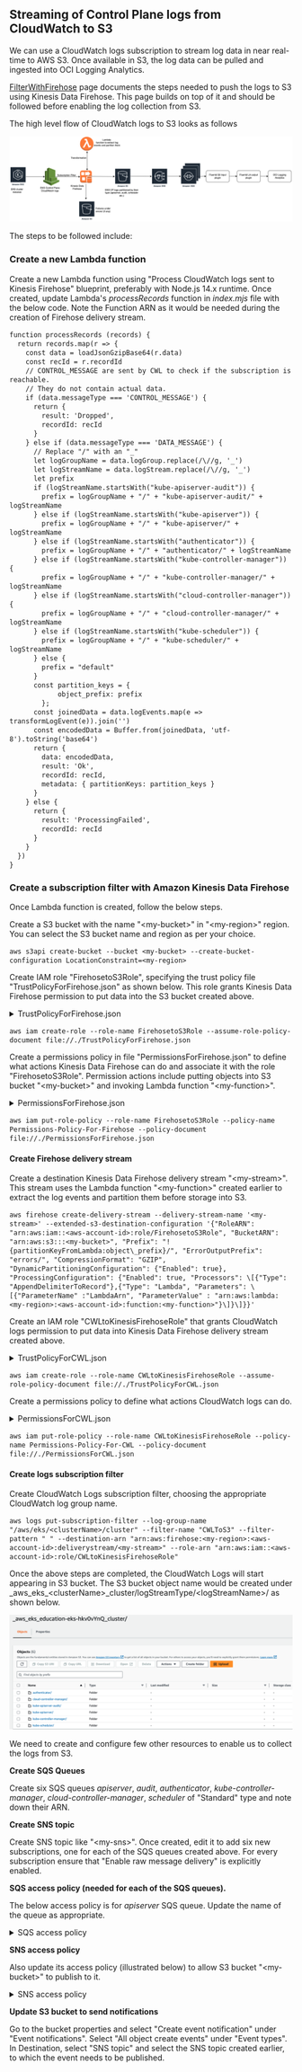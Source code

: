 ## Streaming of Control Plane logs from CloudWatch to S3

We can use a CloudWatch logs subscription to stream log data in near real-time to AWS S3. Once available in S3, the log data can be pulled and ingested into OCI Logging Analytics.

[FilterWithFirehose](https://docs.aws.amazon.com/AmazonCloudWatch/latest/logs/SubscriptionFilters.html#FirehoseExample) page documents the steps needed to push the logs to S3 using Kinesis Data Firehose. This page builds on top of it and should be followed before enabling the log collection from S3.

The high level flow of CloudWatch logs to S3 looks as follows

![Control plane logs to S3](./eks-cp-logs-streaming.png)

The steps to be followed include:

### Create a new Lambda function

Create a new Lambda function using "Process CloudWatch logs sent to Kinesis Firehose" blueprint, preferably with Node.js 14.x runtime. Once created, update Lambda's *processRecords* function in *index.mjs* file with the below code. Note the Function ARN as it would be needed during the creation of Firehose delivery stream.

```
function processRecords (records) {
  return records.map(r => {
    const data = loadJsonGzipBase64(r.data)
    const recId = r.recordId
    // CONTROL_MESSAGE are sent by CWL to check if the subscription is reachable.
    // They do not contain actual data.
    if (data.messageType === 'CONTROL_MESSAGE') {
      return {
        result: 'Dropped',
        recordId: recId
      }
    } else if (data.messageType === 'DATA_MESSAGE') {
      // Replace "/" with an "_"
      let logGroupName = data.logGroup.replace(/\//g, '_')
      let logStreamName = data.logStream.replace(/\//g, '_')
      let prefix
      if (logStreamName.startsWith("kube-apiserver-audit")) {
        prefix = logGroupName + "/" + "kube-apiserver-audit/" + logStreamName
      } else if (logStreamName.startsWith("kube-apiserver")) {
        prefix = logGroupName + "/" + "kube-apiserver/" + logStreamName
      } else if (logStreamName.startsWith("authenticator")) {
        prefix = logGroupName + "/" + "authenticator/" + logStreamName
      } else if (logStreamName.startsWith("kube-controller-manager")) {
        prefix = logGroupName + "/" + "kube-controller-manager/" + logStreamName
      } else if (logStreamName.startsWith("cloud-controller-manager")) {
        prefix = logGroupName + "/" + "cloud-controller-manager/" + logStreamName
      } else if (logStreamName.startsWith("kube-scheduler")) {
        prefix = logGroupName + "/" + "kube-scheduler/" + logStreamName
      } else {
        prefix = "default"
      }
      const partition_keys = {
            object_prefix: prefix
        };
      const joinedData = data.logEvents.map(e => transformLogEvent(e)).join('')
      const encodedData = Buffer.from(joinedData, 'utf-8').toString('base64')
      return {
        data: encodedData,
        result: 'Ok',
        recordId: recId,
        metadata: { partitionKeys: partition_keys }
      }
    } else {
      return {
        result: 'ProcessingFailed',
        recordId: recId
      }
    }
  })
}
```

### Create a subscription filter with Amazon Kinesis Data Firehose

Once Lambda function is created, follow the below steps.

Create a S3 bucket with the name "\<my-bucket\>" in "\<my-region\>" region. You can select the S3 bucket name and region as per your choice.

```
aws s3api create-bucket --bucket <my-bucket> --create-bucket-configuration LocationConstraint=<my-region>
```

Create IAM role "FirehosetoS3Role", specifying the trust policy file "TrustPolicyForFirehose.json" as shown below. This role grants Kinesis Data Firehose permission to put data into the S3 bucket created above.

<details>
  <summary>TrustPolicyForFirehose.json</summary>

```
{
  "Version": "2008-10-17",
  "Statement": [
    {
      "Effect": "Allow",
      "Principal": {
        "Service": "firehose.amazonaws.com"
      },
      "Action": "sts:AssumeRole"
    }
  ]
}
```
</details>

```
aws iam create-role --role-name FirehosetoS3Role --assume-role-policy-document file://./TrustPolicyForFirehose.json
```

Create a permissions policy in file "PermissionsForFirehose.json" to define what actions Kinesis Data Firehose can do and associate it with the role "FirehosetoS3Role". Permission actions include putting objects into S3 bucket "\<my-bucket\>" and invoking Lambda function "\<my-function\>".

<details>
  <summary>PermissionsForFirehose.json</summary>

```
{
  "Statement": [
    {
      "Effect": "Allow",
      "Action": [
        "s3:AbortMultipartUpload",
        "s3:GetBucketLocation",
        "s3:GetObject",
        "s3:ListBucket",
        "s3:ListBucketMultipartUploads",
        "s3:PutObject",
        "lambda:InvokeFunction"
      ],
      "Resource": [
        "arn:aws:s3:::<my-bucket>",
        "arn:aws:s3:::<my-bucket>/*",
        "arn:aws:lambda:<my-region>:<aws-account-id>:function:<my-function>"
      ]
    }
  ]
}
```
</details>

```
aws iam put-role-policy --role-name FirehosetoS3Role --policy-name Permissions-Policy-For-Firehose --policy-document file://./PermissionsForFirehose.json
```

#### Create Firehose delivery stream

Create a destination Kinesis Data Firehose delivery stream "\<my-stream\>". This stream uses the Lambda function "\<my-function\>" created earlier to extract the log events and partition them before storage into S3.

```
aws firehose create-delivery-stream --delivery-stream-name '<my-stream>' --extended-s3-destination-configuration '{"RoleARN": "arn:aws:iam::<aws-account-id>:role/FirehosetoS3Role", "BucketARN": "arn:aws:s3:::<my-bucket>", "Prefix": "!{partitionKeyFromLambda:object\_prefix}/", "ErrorOutputPrefix": "errors/", "CompressionFormat": "GZIP", "DynamicPartitioningConfiguration": {"Enabled": true}, "ProcessingConfiguration": {"Enabled": true, "Processors": \[{"Type": "AppendDelimiterToRecord"},{"Type": "Lambda", "Parameters": \[{"ParameterName" :"LambdaArn", "ParameterValue" : "arn:aws:lambda:<my-region>:<aws-account-id>:function:<my-function>"}\]}\]}}'
```

Create an IAM role "CWLtoKinesisFirehoseRole" that grants CloudWatch logs permission to put data into Kinesis Data Firehose delivery stream created above.

<details>
  <summary>TrustPolicyForCWL.json</summary>

```
{
  "Version": "2008-10-17",
  "Statement": [
    {
      "Effect": "Allow",
      "Principal": {
        "Service": "logs.amazonaws.com"
      },
      "Action": "sts:AssumeRole",
      "Condition": {
        "StringLike": {
          "aws:SourceArn": "arn:aws:logs:<my-region>:<aws-account-id>:*"
        }
      }
    }
  ]
}
```
</details>

```  
aws iam create-role --role-name CWLtoKinesisFirehoseRole --assume-role-policy-document file://./TrustPolicyForCWL.json
```

Create a permissions policy to define what actions CloudWatch logs can do.

<details>
  <summary>PermissionsForCWL.json</summary>

```
{
  "Statement": [
    {
      "Effect": "Allow",
      "Action": [
        "firehose:PutRecord"
      ],
      "Resource": [
        "arn:aws:firehose:<my-region>:<aws-account-id>:deliverystream/<my-stream>"
      ]
    }
  ]
}
```
</details>

```  
aws iam put-role-policy --role-name CWLtoKinesisFirehoseRole --policy-name Permissions-Policy-For-CWL --policy-document file://./PermissionsForCWL.json
```

#### Create logs subscription filter

Create CloudWatch Logs subscription filter, choosing the appropriate CloudWatch log group name.

```
aws logs put-subscription-filter --log-group-name "/aws/eks/<clusterName>/cluster" --filter-name "CWLToS3" --filter-pattern " " --destination-arn "arn:aws:firehose:<my-region>:<aws-account-id>:deliverystream/<my-stream>" --role-arn "arn:aws:iam::<aws-account-id>:role/CWLtoKinesisFirehoseRole"
```

Once the above steps are completed, the CloudWatch Logs will start appearing in S3 bucket. The S3 bucket object name would be created under \_aws\_eks\_\<clusterName\>\_cluster/logStreamType/\<logStreamName\>/ as shown below.

![s3-partitioned-logs](./s3-partitioned-logs.png)

We need to create and configure few other resources to enable us to collect the logs from S3.

**Create SQS Queues**

Create six SQS queues *apiserver*, *audit*, *authenticator*, *kube-controller-manager*, *cloud-controller-manager*, *scheduler* of "Standard" type and note down their ARN.

**Create SNS topic**

Create SNS topic like "\<my-sns\>". Once created, edit it to add six new subscriptions, one for each of the SQS queues created above. For every subscription ensure that "Enable raw message delivery" is explicitly enabled.

**SQS access policy (needed for each of the SQS queues).**

The below access policy is for *apiserver* SQS queue. Update the name of the queue as appropriate.

<details>
  <summary>SQS access policy</summary>

```
{
  "Statement": [
    {
      "Effect": "Allow",
      "Principal": {
        "Service": "sns.amazonaws.com"
      },
      "Action": "sqs:SendMessage",
      "Resource": "arn:aws:sqs:<my-region>:<aws-account-id>:apiserver",
      "Condition": {
        "ArnEquals": {
          "aws:SourceArn": "arn:aws:sns:<my-region>:<aws-account-id>:<my-sns>"
        }
      }
    }
  ]
}
```
</details>

**SNS access policy**

Also update its access policy (illustrated below) to allow S3 bucket "\<my-bucket\>" to publish to it.

<details>
  <summary>SNS access policy</summary>

```
{
  "Version": "2012-10-17",
  "Id": "example-ID",
  "Statement": [
    {
      "Sid": "Example SNS topic policy",
      "Effect": "Allow",
      "Principal": {
        "Service": "s3.amazonaws.com"
      },
      "Action": "SNS:Publish",
      "Resource": "arn:aws:sns:<my-region>:<aws-account-id>:<my-sns>",
      "Condition": {
        "StringEquals": {
          "aws:SourceAccount": "<aws-account-id>"
        },
        "ArnLike": {
          "aws:SourceArn": "arn:aws:s3:*:*:<my-bucket>"
        }
      }
    }
  ]
}
```
</details>

**Update S3 bucket to send notifications** 

Go to the bucket properties and select "Create event notification" under "Event notifications". Select "All object create events" under "Event types". In Destination, select "SNS topic" and select the SNS topic created earlier, to which the event needs to be published.
